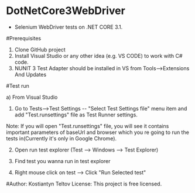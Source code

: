 # DotNetCore3WebDriver

- Selenium WebDriver tests on .NET CORE 3.1. 

#Prerequisites

1. Clone GitHub project
2. Install Visual Studio or any other idea (e.g. VS CODE) to work with C# code.
3. NUNIT 3 Test Adapter should be installed in VS from Tools-->Extensions And Updates


#Test run

a) From Visual Studio


1. Go to Tests-->Test Settings -- "Select Test Settings file" menu item and add "Test.runsettings" file as Test Runner settings.

Note: If you will open "Test.runsettings" file, you will see it contains important parameters of baseUrl and browser which you re going to run the tests in(Currently it's only in Google Chrome).

2. Open run test explorer (Test --> Windows --> Test Explorer)

3. Find test you wanna run in test explorer
4. Right mouse click on test -->  Click "Run Selected test"

#Author: Kostiantyn Teltov
License: This project is free licensed.
